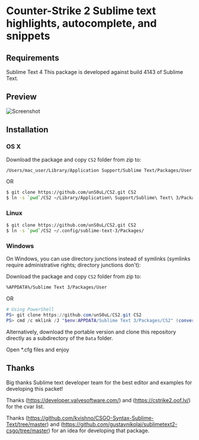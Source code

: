 # Counter-Strike 2 Sublime text highlights, autocomplete, and snippets

## Requirements
Sublime Text 4
This package is developed against build 4143 of Sublime Text.

## Preview

![Screenshot](https://private-user-images.githubusercontent.com/22941824/342741378-e61f4c59-c590-421a-9bb0-3bafdb8aed36.jpeg?jwt=eyJhbGciOiJIUzI1NiIsInR5cCI6IkpXVCJ9.eyJpc3MiOiJnaXRodWIuY29tIiwiYXVkIjoicmF3LmdpdGh1YnVzZXJjb250ZW50LmNvbSIsImtleSI6ImtleTUiLCJleHAiOjE3MTkzMjE2NTEsIm5iZiI6MTcxOTMyMTM1MSwicGF0aCI6Ii8yMjk0MTgyNC8zNDI3NDEzNzgtZTYxZjRjNTktYzU5MC00MjFhLTliYjAtM2JhZmRiOGFlZDM2LmpwZWc_WC1BbXotQWxnb3JpdGhtPUFXUzQtSE1BQy1TSEEyNTYmWC1BbXotQ3JlZGVudGlhbD1BS0lBVkNPRFlMU0E1M1BRSzRaQSUyRjIwMjQwNjI1JTJGdXMtZWFzdC0xJTJGczMlMkZhd3M0X3JlcXVlc3QmWC1BbXotRGF0ZT0yMDI0MDYyNVQxMzE1NTFaJlgtQW16LUV4cGlyZXM9MzAwJlgtQW16LVNpZ25hdHVyZT02ODkxOTk5MmY1OGZiZDM1OTViNzYzMDdkODI1NjM5OGJlMGQ3YmIwMmQ2YWY3MjNjZDc3M2VjZDg4ZTFiYjYyJlgtQW16LVNpZ25lZEhlYWRlcnM9aG9zdCZhY3Rvcl9pZD0wJmtleV9pZD0wJnJlcG9faWQ9MCJ9.RpBC-6Iz1B_YJixmsouONR8DYmYcqmjwv7CEXw9oLu4)

## Installation

### OS X

Download the package and copy ```CS2``` folder from zip to:
```bash
/Users/mac_user/Library/Application Support/Sublime Text/Packages/User
```
OR
```bash
$ git clone https://github.com/unS0uL/CS2.git CS2
$ ln -s `pwd`/CS2 ~/Library/Application\ Support/Sublime\ Text\ 3/Packages/
```

### Linux

```bash
$ git clone https://github.com/unS0uL/CS2.git CS2
$ ln -s `pwd`/CS2 ~/.config/sublime-text-3/Packages/
```

### Windows

On Windows, you can use directory junctions instead of symlinks (symlinks require administrative rights; directory junctions don't):


Download the package and copy ```CS2``` folder from zip to:
```bash
%APPDATA%/Sublime Text 3/Packages/User
```
OR
```powershell
# Using PowerShell
PS> git clone https://github.com/unS0uL/CS2.git CS2
PS> cmd /c mklink /J "$env:APPDATA/Sublime Text 3/Packages/CS2" (convert-path ./CS2)
```

Alternatively, download the portable version and clone this repository directly as a subdirectory of the `Data` folder.

Open *.cfg files and enjoy

## Thanks
Big thanks Sublime text developer team for the best editor and examples for developing this packet!

Thanks (https://developer.valvesoftware.com/) and (https://cstrike2.oof.lv/) for the cvar list.

Thanks (https://github.com/kvishno/CSGO-Syntax-Sublime-Text/tree/master) and (https://github.com/gustavnikolaj/sublimetext2-csgo/tree/master) for an idea for developing that package.
